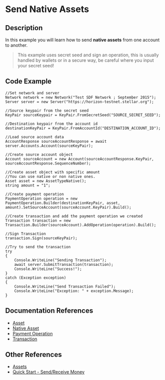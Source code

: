 
# Send Native Assets

## Description

In this example you will learn how to send **native assets** from one account to another.

> This example uses secret seed and sign an operation, this is usually handled by wallets or in a secure way, be careful where you input your secret seed!

## Code Example

    //Set network and server
	Network network = new Network("Test SDF Network ; September 2015");
	Server server = new Server("https://horizon-testnet.stellar.org");

	//Source keypair from the secret seed
	KeyPair sourceKeypair = KeyPair.FromSecretSeed("SOURCE_SECRET_SEED");

	//Destination keypair from the account id
	destinationKeyPair = KeyPair.FromAccountId("DESTINATION_ACCOUNT_ID");

	//Load source account data
	AccountResponse sourceAccountResponse = await server.Accounts.Account(sourceKeyPair);

	//Create source account object
	Account sourceAccount = new Account(sourceAccountResponse.KeyPair, sourceAccountResponse.SequenceNumber);

	//Create asset object with specific amount
	//You can use native or non native ones.
	Asset asset = new AssetTypeNative();
	string amount = "1";

	//Create payment operation
	PaymentOperation operation = new PaymentOperation.Builder(destinationKeyPair, asset, amount).SetSourceAccount(sourceAccount.KeyPair).Build();

	//Create transaction and add the payment operation we created
	Transaction transaction = new Transaction.Builder(sourceAccount).AddOperation(operation).Build();

	//Sign Transaction
	transaction.Sign(sourceKeyPair);

	//Try to send the transaction
	try
	{
	    Console.WriteLine("Sending Transaction");
	    await server.SubmitTransaction(transaction);
	    Console.WriteLine("Success!");
	}
	catch (Exception exception)
	{
	    Console.WriteLine("Send Transaction Failed");
	    Console.WriteLine("Exception: " + exception.Message);
	}

## Documentation References
- [Asset](https://elucidsoft.github.io/dotnet-stellar-sdk/api/stellar_dotnet_sdk.Asset.html)
- [Native Asset](https://elucidsoft.github.io/dotnet-stellar-sdk/api/stellar_dotnet_sdk.AssetTypeNative.html)
- [Payment Operation](https://elucidsoft.github.io/dotnet-stellar-sdk/api/stellar_dotnet_sdk.PaymentOperation.html)
- [Transaction](https://elucidsoft.github.io/dotnet-stellar-sdk/api/stellar_dotnet_sdk.Transaction.html)

## Other References

- [Assets](https://www.stellar.org/developers/guides/concepts/assets.html)
- [Quick Start - Send/Receive Money](https://www.stellar.org/developers/guides/get-started/transactions.html)
